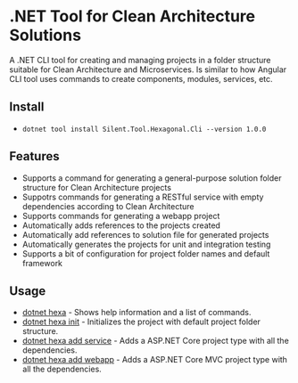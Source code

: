 # .NET Tool for Clean Architecture Solutions
A .NET CLI tool for creating and managing projects in a folder structure suitable for Clean Architecture and Microservices. Is similar to how Angular CLI tool uses commands to create components, modules, services, etc.

## Install

- `dotnet tool install Silent.Tool.Hexagonal.Cli --version 1.0.0`

## Features
- Supports a command for generating a general-purpose solution folder structure for Clean Architecture projects
- Suppotrs commands for generating a RESTful service with empty dependencies according to Clean Architecture
- Supports commands for generating a webapp project
- Automatically adds references to the projects created
- Automatically add references to solution file for generated projects
- Automatically generates the projects for unit and integration testing
- Supports a bit of configuration for project folder names and default framework

## Usage
- [dotnet hexa](https://github.com/JustMeGaaRa/dotnet.tool.hexagonal.cli/blob/main/docs/hexagonal.init.md) - Shows help information and a list of commands.
- [dotnet hexa init](https://github.com/JustMeGaaRa/dotnet.tool.hexagonal.cli/blob/main/docs/hexagonal.init.md) - Initializes the project with default project folder structure.
- [dotnet hexa add service](https://github.com/JustMeGaaRa/dotnet.tool.hexagonal.cli/blob/main/docs/hexagonal.add.service.md) - Adds a ASP.NET Core project type with all the dependencies.
- [dotnet hexa add webapp](https://github.com/JustMeGaaRa/dotnet.tool.hexagonal.cli/blob/main/docs/hexagonal.add.webapp.md) - Adds a ASP.NET Core MVC project type with all the dependencies.
